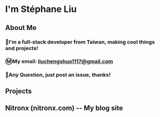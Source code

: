 # I'm Stéphane Liu

## About Me

### 🐰I'm a full-stack developer from Taiwan, making cool things and projects!
### Ⓜ️My email: **liuchengshuo1117@gmail.com**
### 🤔Any Question, just post an issue, thanks!

## Projects

## Nitronx (nitronx.com) -- My blog site


